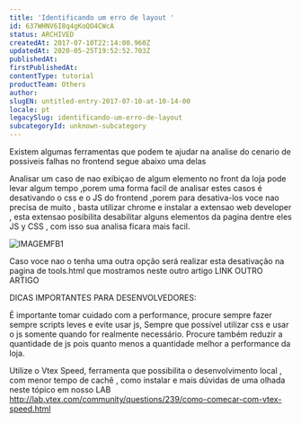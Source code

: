 ```yaml
---
title: 'Identificando um erro de layout '
id: 637WHNV6I8q4gKoQO4CWcA
status: ARCHIVED
createdAt: 2017-07-10T22:14:00.960Z
updatedAt: 2020-05-25T19:52:52.703Z
publishedAt: 
firstPublishedAt: 
contentType: tutorial
productTeam: Others
author: 
slugEN: untitled-entry-2017-07-10-at-10-14-00
locale: pt
legacySlug: identificando-um-erro-de-layout
subcategoryId: unknown-subcategory
---
```


Existem algumas ferramentas que podem te ajudar na analise do cenario de possiveis falhas no frontend segue abaixo uma delas 

Analisar um caso de nao exibiçao de algum elemento no front da loja pode levar algum tempo ,porem uma forma facil de analisar estes casos é desativando o css e o JS do frontend ,porem para desativa-los voce nao precisa de muito , basta utilizar chrome e instalar a extensao web developer , esta extensao posibilita desabilitar alguns elementos da pagina dentre eles JS y CSS , com isso sua analisa ficara mais facil.

![IMAGEMFB1](https://images.contentful.com/alneenqid6w5/39TAI2iVFmSsoeMYeqC6wy/9d863f829ee04987e7c3f08395c1cdb3/IMAGEMFB1.png)

Caso voce nao o tenha uma outra opção será realizar esta desativação na pagina de tools.html que mostramos neste outro artigo LINK OUTRO ARTIGO

 
 DICAS IMPORTANTES PARA DESENVOLVEDORES:
 
É importante tomar cuidado com a performance, procure sempre  fazer sempre scripts leves e evite usar js, Sempre que possível utilizar css e usar o js somente  quando for realmente necessário. Procure também reduzir a quantidade de js pois quanto menos a quantidade melhor a performance da loja.

Utilize o Vtex Speed, ferramenta que possibilita o desenvolvimento local , com menor tempo de cachê , como instalar e mais dúvidas de uma olhada neste tópico em nosso LAB http://lab.vtex.com/community/questions/239/como-comecar-com-vtex-speed.html
 

